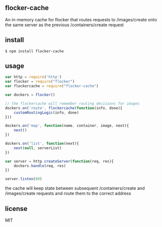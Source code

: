 ## flocker-cache

An in-memory cache for flocker that routes requests to /images/create onto the same server as the previous /containers/create request

## install

```
$ npm install flocker-cache
```

## usage

```js
var http = require('http')
var flocker = require("flocker")
var flockercache = require("flocker-cache")

var dockers = flocker()

// the flockercache will remember routing decisions for images
dockers.on('route', flockercache(function(info, done){
	customRoutingLogic(info, done)
}))

dockers.on('map', function(name, container, image, next){
	next()
})

dockers.on('list', function(next){
	next(null, serverList)
})

var server = http.createServer(function(req, res){
	dockers.handle(req, res)	
})

server.listen(80)
```

the cache will keep state between subsequent /containers/create and /images/create requests and route them to the correct address

## license

MIT